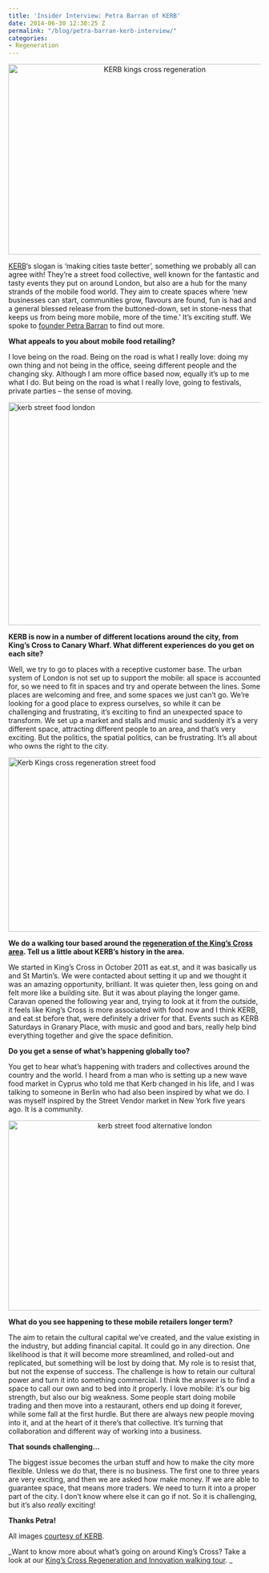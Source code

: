```yaml
---
title: 'Insider Interview: Petra Barran of KERB'
date: 2014-06-30 12:30:25 Z
permalink: "/blog/petra-barran-kerb-interview/"
categories:
- Regeneration
---
```


<p style="text-align: center;">
  <a href="/wp-content/uploads/2014/06/KERB-kings-cross-regeneration1.jpg"><img class="alignnone size-full wp-image-15098" src="/wp-content/uploads/2014/06/KERB-kings-cross-regeneration1.jpg" alt="KERB kings cross regeneration" width="569" height="380" /></a>
</p>

<a href="http://www.kerbfood.com/" target="_blank">KERB</a>&#8216;s slogan is &#8216;making cities taste better&#8217;, something we probably all can agree with! They&#8217;re a street food collective, well known for the fantastic and tasty events they put on around London, but also are a hub for the many strands of the mobile food world. They aim to create spaces where &#8216;new businesses can start, communities grow, flavours are found, fun is had and a general blessed release from the buttoned-down, set in stone-ness that keeps us from being more mobile, more of the time.&#8217; It&#8217;s exciting stuff. We spoke to <a href="http://www.kerbfood.com/about/who/" target="_blank">founder Petra Barran</a> to find out more.

**What appeals to you about mobile food retailing?**

I love being on the road. Being on the road is what I really love: doing my own thing and not being in the office, seeing different people and the changing sky. Although I am more office based now, equally it’s up to me what I do. But being on the road is what I really love, going to festivals, private parties &#8211; the sense of moving.

[<img class="size-full wp-image-15099 aligncenter" src="/wp-content/uploads/2014/06/kerb-canary-wharf.jpg" alt="kerb street food london" width="569" height="445" />](/wp-content/uploads/2014/06/kerb-canary-wharf.jpg)

**KERB is now in a number of different locations around the city, from King’s Cross to Canary Wharf. What different experiences do you get on each site?**

Well, we try to go to places with a receptive customer base. The urban system of London is not set up to support the mobile: all space is accounted for, so we need to fit in spaces and try and operate between the lines. Some places are welcoming and free, and some spaces we just can’t go. We’re looking for a good place to express ourselves, so while it can be challenging and frustrating, it’s exciting to find an unexpected space to transform. We set up a market and stalls and music and suddenly it’s a very different space, attracting different people to an area, and that’s very exciting. But the politics, the spatial politics, can be frustrating. It’s all about who owns the right to the city.

[<img class="size-full wp-image-15100 aligncenter" src="/wp-content/uploads/2014/06/Kerb-Kings-cross-regeneration-street-food.jpg" alt="Kerb Kings cross regeneration street food" width="569" height="348" />](/wp-content/uploads/2014/06/Kerb-Kings-cross-regeneration-street-food.jpg)

**We do a walking tour based around the <a href="/blog/kings-cross-innovation-tour/" target="_blank">regeneration of the King’s Cross area</a>. Tell us a little about KERB’s history in the area.**

We started in King’s Cross in October 2011 as eat.st, and it was basically us and St Martin’s. We were contacted about setting it up and we thought it was an amazing opportunity, brilliant. It was quieter then, less going on and felt more like a building site. But it was about playing the longer game. Caravan opened the following year and, trying to look at it from the outside, it feels like King’s Cross is more associated with food now and I think KERB, and eat.st before that, were definitely a driver for that. Events such as KERB Saturdays in Granary Place, with music and good and bars, really help bind everything together and give the space definition.

**Do you get a sense of what’s happening globally too?**

You get to hear what’s happening with traders and collectives around the country and the world. I heard from a man who is setting up a new wave food market in Cyprus who told me that Kerb changed in his life, and I was talking to someone in Berlin who had also been inspired by what we do. I was myself inspired by the Street Vendor market in New York five years ago. It is a community.

<p style="text-align: center;">
  <a href="/wp-content/uploads/2014/06/KERB-burgers.jpg"><img class="alignnone size-full wp-image-15101" src="/wp-content/uploads/2014/06/KERB-burgers.jpg" alt="kerb street food alternative london" width="569" height="379" /></a>
</p>

**What do you see happening to these mobile retailers longer term?**

The aim to retain the cultural capital we’ve created, and the value existing in the industry, but adding financial capital. It could go in any direction. One likelihood is that it will become more streamlined, and rolled-out and replicated, but something will be lost by doing that. My role is to resist that, but not the expense of success. The challenge is how to retain our cultural power and turn it into something commercial. I think the answer is to find a space to call our own and to bed into it properly. I love mobile: it’s our big strength, but also our big weakness. Some people start doing mobile trading and then move into a restaurant, others end up doing it forever, while some fall at the first hurdle. But there are always new people moving into it, and at the heart of it there’s that collective. It’s turning that collaboration and different way of working into a business.

**That sounds challenging…**

The biggest issue becomes the urban stuff and how to make the city more flexible. Unless we do that, there is no business. The first one to three years are very exciting, and then we are asked how make money. If we are able to guarantee space, that means more traders. We need to turn it into a proper part of the city. I don’t know where else it can go if not. So it is challenging, but it’s also _really_ exciting!

**Thanks Petra!**

All images <a href="http://www.kerbfood.com/" target="_blank">courtesy of KERB</a>.

_Want to know more about what&#8217;s going on around King&#8217;s Cross? Take a look at our <a href="https://www.insiderlondon.com/kings-cross-innovation-tour/" target="_blank">King&#8217;s Cross Regeneration and Innovation walking tour</a>. _
